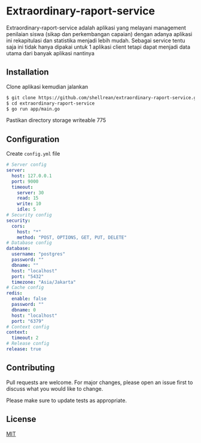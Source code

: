 # Extraordinary-raport-service

Extraordinary-raport-service adalah aplikasi yang melayani management penilaian siswa (sikap dan perkembangan capaian) dengan adanya aplikasi ini rekapitulasi dan statistika menjadi lebih mudah. Sebagai service tentu saja ini tidak hanya dipakai untuk 1 aplikasi client tetapi dapat menjadi data utama dari banyak aplikasi nantinya

## Installation
Clone aplikasi kemudian jalankan
``` bash
$ git clone https://github.com/shellrean/extraordinary-raport-service.git
$ cd extraordinary-raport-service 
$ go run app/main.go
```

Pastikan directory storage writeable 775

## Configuration
Create ``config.yml`` file
``` yaml
# Server config
server:
  host: 127.0.0.1
  port: 9000
  timeout:
    server: 30
    read: 15
    write: 10
    idle: 5
# Security config
security:
  cors: 
    host: "*"
    method: "POST, OPTIONS, GET, PUT, DELETE"
# Database config
database:
  username: "postgres"
  password: ""
  dbname: ""
  host: "localhost"
  port: "5432"
  timezone: "Asia/Jakarta"
# Cache config
redis:
  enable: false
  password: ""
  dbname: 0
  host: "localhost"
  port: "6379"
# Context config
context:
  timeout: 2
# Release config
release: true
```

## Contributing
Pull requests are welcome. For major changes, please open an issue first to discuss what you would like to change.

Please make sure to update tests as appropriate.

## License
[MIT](https://choosealicense.com/licenses/mit/)